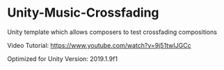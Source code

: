 # Unity-Music-Crossfading
Unity template which allows composers to test crossfading compositions

Video Tutorial:
https://www.youtube.com/watch?v=9j51twIJGCc

Optimized for Unity Version:
2019.1.9f1
